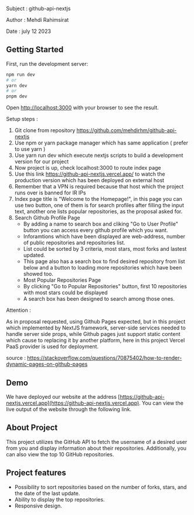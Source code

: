 
Subject : github-api-nextjs

Author : Mehdi Rahimsirat

Date : july 12 2023
 
## Getting Started

First, run the development server:

```bash
npm run dev
# or
yarn dev
# or
pnpm dev
```

Open [http://localhost:3000](http://localhost:3000) with your browser to see the result.



 
Setup steps : 
	
1. Git clone from repository https://github.com/mehdirhm/github-api-nextjs 
2. Use npm or yarn package manager which has same application ( prefer to use yarn ) 
3. Use yarn run dev which execute nextjs scripts to build a development version for our project 
4. Now project is up, check localhost:3000 to route index page 
5. Use this link https://github-api-nextjs.vercel.app/ to watch the production version which has been deployed on external host 
6. Remember that a VPN is required because that host which the project runs over is banned for IR IPs  
7. Index page title is "Welcome to the Homepage!", in this page you can use two button, one of them is for search profiles after filling the input text, another one lists popular repositories, as the proposal asked for.
8. Search Github  Profile Page
    - By adding a name to search box and cliking "Go to User Profile" button you can access every github profile which you want.
    -  Inforamtions which have been displayed are web-address, number of public repositories and repositories list.
    - List could be sorted by 3 criteria, most stars, most forks and lastest updated.
    - This page also has a search box to find desired repository from list below and a button to loading more repositories which have been 				 showed too.
    - Most Popular Repositories Page 
	-  By clicking "Go to Popular Repositories" button, first 10 repositories with most stars could be displayed
	-  A search box has been designed to search among those ones.
	
Attention : 
	
As in proposal requested, using Github Pages expected, but in this project which implemented by NextJS framework, server-side services needed to handle server side props, while Github pages just support static content which cause to replacing it by another platform, here in this project Vercel PaaS provider is used for deployment. 
	
source : https://stackoverflow.com/questions/70875402/how-to-render-dynamic-pages-on-github-pages





## Demo
We have deployed our website at the address [https://github-api-nextjs.vercel.app](https://github-api-nextjs.vercel.app). You can view the live output of the website through the following link.
## About Project

This project utilizes the GitHub API to fetch the username of a desired user from you and display information about their repositories. Additionally, you can also view the top 10 GitHub repositories.

## Project features
- Possibility to sort repositories based on the number of forks, stars, and the date of the last update.
- Ability to display the top repositories.
- Responsive design.




